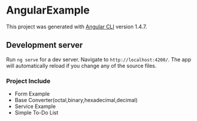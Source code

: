 # AngularExample

This project was generated with [Angular CLI](https://github.com/angular/angular-cli) version 1.4.7.

## Development server

Run `ng serve` for a dev server. Navigate to `http://localhost:4200/`. The app will automatically reload if you change any of the source files.

### Project Include
* Form Example
* Base Converter(octal,binary,hexadecimal,decimal)
* Service Example
* Simple To-Do List
